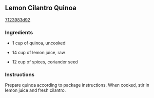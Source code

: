 ## Lemon Cilantro Quinoa

[7123983d92](http://www.food.com/recipe/lemon-cilantro-quinoa-487226)

### Ingredients

 - 1 cup of quinoa, uncooked

 - 14 cup of lemon juice, raw

 - 12 cup of spices, coriander seed

### Instructions

Prepare quinoa according to package instructions. When cooked, stir in lemon juice and fresh cilantro.